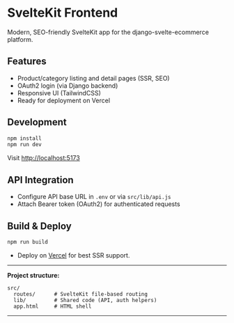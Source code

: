# SvelteKit Frontend

Modern, SEO-friendly SvelteKit app for the django-svelte-ecommerce platform.

## Features

* Product/category listing and detail pages (SSR, SEO)
* OAuth2 login (via Django backend)
* Responsive UI (TailwindCSS)
* Ready for deployment on Vercel

## Development

```bash
npm install
npm run dev
```

Visit [http://localhost:5173](http://localhost:5173)

## API Integration

* Configure API base URL in `.env` or via `src/lib/api.js`
* Attach Bearer token (OAuth2) for authenticated requests

## Build & Deploy

```bash
npm run build
```

* Deploy on [Vercel](https://vercel.com/) for best SSR support.

---

**Project structure:**

```
src/
  routes/      # SvelteKit file-based routing
  lib/         # Shared code (API, auth helpers)
  app.html     # HTML shell
```

---